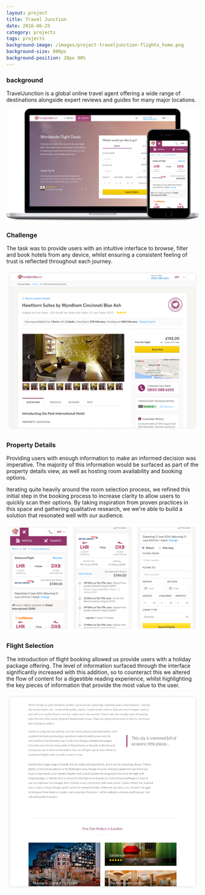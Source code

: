 ```yaml
---
layout: project
title: Travel Junction
date: 2016-06-25
category: projects
tags: projects
background-image: /images/project-traveljunction-flights_home.png
background-size: 800px
background-position: 20px 90%
---
```


### background

TravelJunction is a global online travel agent offering a wide range of destinations alongside expert reviews and guides for many major locations.

![alt](/images/project-traveljunction-search.jpg)

### Challenge

The task was to provide users with an intuitive interface to browse, filter and book hotels from any device, whilst ensuring a consistent feeling of trust is reflected throughout each journey.

![alt](/images/project-traveljunction-hotels_property.jpg)

### Property Details

Providing users with enough information to make an informed decision was imperative. The majority of this information would be surfaced as part of the property details view, as well as hosting room availability and booking options.

Iterating quite heavily around the room selection process, we refined this initial step in the booking process to increase clarity to allow users to quickly scan their options. By taking inspiration from
proven practices in this space and gathering qualitative research, we we're able to build a solution that resonated well with our audience.

![alt](/images/project-traveljunction-flights_results_mobile.jpg)

### Flight Selection

The introduction of flight booking allowed us provide users with a holiday package offering. The level of information surfaced through the interface significantly increased with this addition, so to counteract this we altered the flow of content for a digestible reading experience, whilst highlighting the key pieces of information that provide the most value to the user.

![alt](/images/project-traveljunction-content-article.jpg)